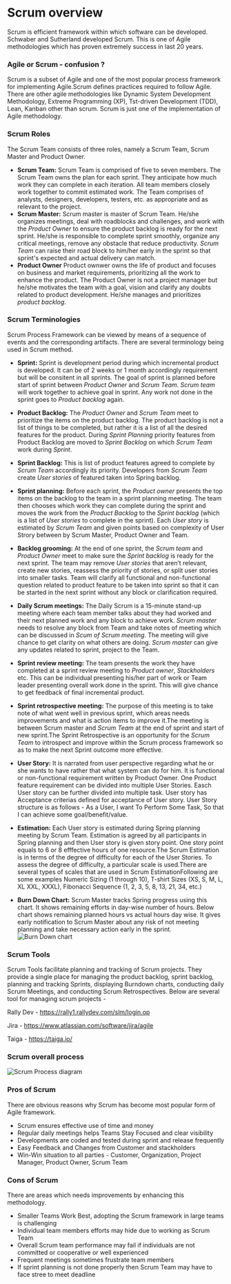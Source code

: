 # Scrum overview

Scrum is efficient framework within which software can be developed. Schwaber and Sutherland developed Scrum. This is one of Agile methodologies which has proven extremely success in last 20 years. 

### Agile or Scrum - confusion ?
Scrum is a subset of Agile and one of the most popular process framework for implementing Agile.Scrum defines practices required to follow Agile. There are other agile methodologies like Dynamic System Development Methodology, Extreme Programming (XP), Tst-driven Development (TDD), Lean, Kanban other than scrum. Scrum is just one of the implementation of Agile methodology.

### Scrum Roles
The Scrum Team consists of three roles, namely a Scrum Team, Scrum Master and Product Owner.

* **Scrum Team:** Scrum Team is comprised of five to seven members. The Scrum Team owns the plan for each sprint. They anticipate how much work they can complete in each iteration. All team members closely work together to commit estimated work. The Team comprises of analysts, designers, developers, testers, etc. as appropriate and as relevant to the project.
* **Scrum Master:** Scrum master is master of Scrum Team. He/she organizes meetings, deal with roadblocks and challenges, and work with the *Product Owner* to ensure the product backlog is ready for the next sprint. He/she is responsible to complete sprint smoothly, organize any critical meetings, remove any obstacle that reduce productivity. *Scrum Team* can raise their road block to him/her early in the sprint so that sprint's expected and actual delivery can match.
*  **Product Owner** Product ownwer owns the life of product and focuses on business and market requirements, prioritizing all the work to enhance the product. The Product Owner is not a project manager but he/she motivates the team with a goal, vision and clarify any doubts related to product development. He/she manages and prioritizes *product backlog*.

### Scrum Terminologies
Scrum Process Framework can be viewed by means of a sequence of events and the corresponding artifacts. There are several terminology being used in Scrum method.

*  **Sprint:** Sprint is development period during which incremental product is developed. It can be of 2 weeks or 1 month accordingly requirement but will be consitent in all sprints. The goal of sprint is planned before start of sprint between *Product Owner* and *Scrum Team*. *Scrum team* will work together to achieve goal in sprint. Any work not done in the sprint goes to *Product backlog* again.
*  **Product Backlog:** The *Product Owner* and *Scrum Team* meet to prioritize the items on the product backlog. The product backlog is not a list of things to be completed, but rather it is a list of all the desired features for the product. During *Sprint Planning* priority features from Product Backlog are moved to *Sprint Backlog* on which *Scrum Team* work during *Sprint*.
*  **Sprint Backlog:** This is list of product features agreed to complete by *Scrum Team* accordingly its priority. Developers from *Scrum Team* create *User stories* of featured taken into Spring backlog.
*  **Sprint planning:** Before each sprint, the *Product owner* presents the top items on the backlog to the team in a sprint planning meeting. The team then chooses which work they can complete during the sprint and moves the work from the *Product Backlog* to the *Sprint backlog* (which is a list of *User stories* to complete in the sprint). Each *User story* is estimated by *Scrum Team* and given points based on complexity of User Strory between by Scrum Master, Product Owner and Team. 
*  **Backlog grooming:** At the end of one sprint, the *Scrum team* and *Product Owner* meet to make sure the *Sprint backlog* is ready for the next sprint. The team may remove *User stories* that aren’t relevant, create new stories, reassess the priority of stories, or split user stories into smaller tasks. Team will clarify all functional and non-functional question related to product feature to be taken into sprint so that it can be started in the next sprint without any block or clarification required.
*   **Daily Scrum meetings:** The Daily Scrum is a 15-minute stand-up meeting where each team member talks about they had worked and their next planned work and any block to achieve work. *Scrum master* needs to resolve any block from Team and take notes of meeting which can be discussed in *Scum of Scrum meeting*. The meeting will give chance to get clarity on what others are doing. *Scrum master* can give any updates related to sprint, project to the Team.
*   **Sprint review meeting:** The team presents the work they have completed at a sprint review meeting to *Product owner*, *Stackholders* etc. This can be individual presenting his/her part of work or Team leader presenting overall work done in the sprint. This will give chance to get feedback of final incremental product.
*   **Sprint retrospective meeting:** The purpose of this meeting is to take note of what went well in previous sprint, which areas needs improvements and what is action items to improve it.The meeting is between Scrum master and  *Scrum Team* at the end of sprint and start of new sprint.The Sprint Retrospective is an opportunity for the *Scrum Team* to introspect and improve within the Scrum process framework so as to make the next Sprint outcome more effective.
*   **User Story:** It is narrated from user perspective regarding what he or she wants to have rather that what system can do for him. It is functional or non-functional requirement written by Product Owner. One Product feature requirement can be divided into multiple User Stories. Easch User story can be further divided into multiple task. User story has Acceptance criterias defined for acceptance of User story. User Story structure is as follows -
          As a User,
          I want To Perform Some Task,
          So that I can achieve some goal/benefit/value.
* **Estimation:** Each User story is estimated during Spring planning meeting by Scrum Team. Estimation is agreed by all participants in Spring planning and then User story is given story point. One story point equals to 6 or 8 efffective hours of one resource.The Scrum Estimation is in terms of the degree of difficulty for each of the User Stories. To assess the degree of difficulty, a particular scale is used.There are several types of scales that are used in Scrum EstimationFollowing are some examples Numeric Sizing (1 through 10), T-shirt Sizes (XS, S, M, L, XL XXL, XXXL), Fibonacci Sequence (1, 2, 3, 5, 8, 13, 21, 34, etc.)


* **Burn Down Chart:** Scrum Master tracks Spring progress using this chart. It shows remaining efforts in day-wise number of hours. Below chart shows remaining planned hours vs actual hours day wise. It gives early notification to Scrum Master about any risk of not meeting planning and take necessary action early in the sprint.
![Burn Down chart](https://raw.githubusercontent.com/sanelib/blogs/master/static/img/scrumoverview_burndownchart.jpg)

### Scrum Tools
Scrum Tools facilitate planning and tracking of Scrum projects. They provide a single place for managing the product backlog, sprint backlog, planning and tracking Sprints, displaying Burndown charts, conducting daily Scrum Meetings, and conducting Scrum Retrospectives. Below are several tool for managing scrum projects - 

Rally Dev - https://rally1.rallydev.com/slm/login.op  

Jira - https://www.atlassian.com/software/jira/agile  

Taiga - https://taiga.io/

### Scrum overall process

![Scrum Process diagram](https://raw.githubusercontent.com/sanelib/blogs/master/static/img/scrumoverview_processframework.jpg)

### Pros of Scrum
There are obvious reasons why Scrum has become most popular form of Agile framework.
* Scrum ensures effective use of time and money
* Regular daily meetings helps Teams Stay Focused and clear visibility
* Developments are coded and tested during sprint and release frequently
* Easy Feedback and Changes from Customer and stackholders
* Win-Win situation to all parties - Customer, Organization, Project Manager, Product Owner, Scrum Team

### Cons of Scrum
There are areas which needs improvements by enhancing this methodology.
* Smaller Teams Work Best, adopting the Scrum framework in large teams is challenging
* Individual team members efforts may hide due to working as Scrum Team
* Overall Scrum team performance may fail if individuals are not committed or cooperative or well experienced
* Frequent meetings sometimes frustrate team members
* If sprint planning is not done properly then Scrum Team may have to face stree to meet deadline
